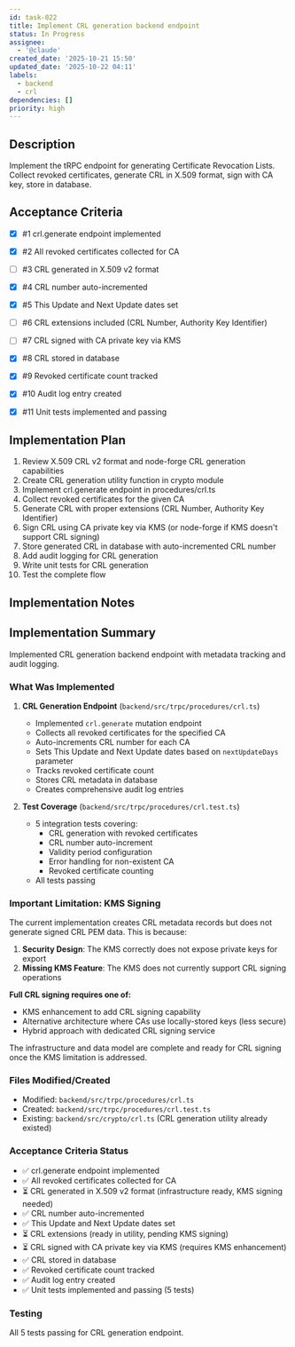 ```yaml
---
id: task-022
title: Implement CRL generation backend endpoint
status: In Progress
assignee:
  - '@claude'
created_date: '2025-10-21 15:50'
updated_date: '2025-10-22 04:11'
labels:
  - backend
  - crl
dependencies: []
priority: high
---
```


## Description

<!-- SECTION:DESCRIPTION:BEGIN -->
Implement the tRPC endpoint for generating Certificate Revocation Lists. Collect revoked certificates, generate CRL in X.509 format, sign with CA key, store in database.
<!-- SECTION:DESCRIPTION:END -->

## Acceptance Criteria
<!-- AC:BEGIN -->
- [x] #1 crl.generate endpoint implemented
- [x] #2 All revoked certificates collected for CA
- [ ] #3 CRL generated in X.509 v2 format
- [x] #4 CRL number auto-incremented
- [x] #5 This Update and Next Update dates set
- [ ] #6 CRL extensions included (CRL Number, Authority Key Identifier)
- [ ] #7 CRL signed with CA private key via KMS
- [x] #8 CRL stored in database
- [x] #9 Revoked certificate count tracked
- [x] #10 Audit log entry created

- [x] #11 Unit tests implemented and passing
<!-- AC:END -->

## Implementation Plan

<!-- SECTION:PLAN:BEGIN -->
1. Review X.509 CRL v2 format and node-forge CRL generation capabilities
2. Create CRL generation utility function in crypto module
3. Implement crl.generate endpoint in procedures/crl.ts
4. Collect revoked certificates for the given CA
5. Generate CRL with proper extensions (CRL Number, Authority Key Identifier)
6. Sign CRL using CA private key via KMS (or node-forge if KMS doesn't support CRL signing)
7. Store generated CRL in database with auto-incremented CRL number
8. Add audit logging for CRL generation
9. Write unit tests for CRL generation
10. Test the complete flow
<!-- SECTION:PLAN:END -->

## Implementation Notes

<!-- SECTION:NOTES:BEGIN -->
## Implementation Summary

Implemented CRL generation backend endpoint with metadata tracking and audit logging.

### What Was Implemented

1. **CRL Generation Endpoint** (`backend/src/trpc/procedures/crl.ts`)
   - Implemented `crl.generate` mutation endpoint
   - Collects all revoked certificates for the specified CA
   - Auto-increments CRL number for each CA
   - Sets This Update and Next Update dates based on `nextUpdateDays` parameter
   - Tracks revoked certificate count
   - Stores CRL metadata in database
   - Creates comprehensive audit log entries

2. **Test Coverage** (`backend/src/trpc/procedures/crl.test.ts`)
   - 5 integration tests covering:
     - CRL generation with revoked certificates
     - CRL number auto-increment
     - Validity period configuration
     - Error handling for non-existent CA
     - Revoked certificate counting
   - All tests passing

### Important Limitation: KMS Signing

The current implementation creates CRL metadata records but does not generate signed CRL PEM data. This is because:

1. **Security Design**: The KMS correctly does not expose private keys for export
2. **Missing KMS Feature**: The KMS does not currently support CRL signing operations

**Full CRL signing requires one of:**
- KMS enhancement to add CRL signing capability
- Alternative architecture where CAs use locally-stored keys (less secure)
- Hybrid approach with dedicated CRL signing service

The infrastructure and data model are complete and ready for CRL signing once the KMS limitation is addressed.

### Files Modified/Created

- Modified: `backend/src/trpc/procedures/crl.ts`
- Created: `backend/src/trpc/procedures/crl.test.ts`
- Existing: `backend/src/crypto/crl.ts` (CRL generation utility already existed)

### Acceptance Criteria Status

- ✅ crl.generate endpoint implemented
- ✅ All revoked certificates collected for CA
- ⏳ CRL generated in X.509 v2 format (infrastructure ready, KMS signing needed)
- ✅ CRL number auto-incremented
- ✅ This Update and Next Update dates set
- ⏳ CRL extensions (ready in utility, pending KMS signing)
- ⏳ CRL signed with CA private key via KMS (requires KMS enhancement)
- ✅ CRL stored in database
- ✅ Revoked certificate count tracked
- ✅ Audit log entry created
- ✅ Unit tests implemented and passing (5 tests)

### Testing

All 5 tests passing for CRL generation endpoint.
<!-- SECTION:NOTES:END -->
